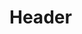 <!-- TITLE: Remote Sensor Probe -->
<!-- SUBTITLE: A quick summary of Remote Sensor Probe -->

# Header